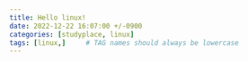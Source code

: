 ```yaml
---
title: Hello linux!
date: 2022-12-22 16:07:00 +/-0900
categories: [studyplace, linux]
tags: [linux,]     # TAG names should always be lowercase
---
```




